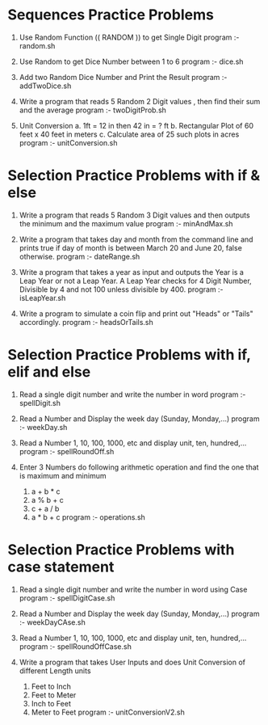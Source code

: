 # Sequences Practice Problems

1. Use Random Function (( RANDOM )) to get Single Digit
    program :- random.sh

2. Use Random to get Dice Number between 1 to 6
    program :- dice.sh

3. Add two Random Dice Number and Print the Result
    program :- addTwoDice.sh

4. Write a program that reads 5 Random 2 Digit values , then find their sum and the average
    program :- twoDigitProb.sh

5. Unit Conversion
a. 1ft = 12 in then 42 in = ? ft
b. Rectangular Plot of 60 feet x 40 feet in meters
c. Calculate area of 25 such plots in acres
    program :- unitConversion.sh


# Selection Practice Problems with if & else

1. Write a program that reads 5 Random 3 Digit values and then outputs the minimum and the maximum value
    program :- minAndMax.sh

2. Write a program that takes day and month from the command line and prints true if day of month is between March 20 and June 20, false otherwise.
    program :- dateRange.sh

3. Write a program that takes a year as input and outputs the Year is a Leap Year or not a Leap Year. A Leap Year checks for 4 Digit Number, Divisible by 4 and not 100 unless divisible by 400.
    program :- isLeapYear.sh

4. Write a program to simulate a coin flip and print out "Heads" or "Tails" accordingly.
    program :- headsOrTails.sh


# Selection Practice Problems with if, elif and else

1. Read a single digit number and write the number in word
    program :- spellDigit.sh

2. Read a Number and Display the week day (Sunday, Monday,...)
    program :- weekDay.sh

3. Read a Number 1, 10, 100, 1000, etc and display unit, ten, hundred,...
    program :- spellRoundOff.sh

4. Enter 3 Numbers do following arithmetic operation and find the one that is maximum and minimum
    1. a + b * c
    2. a % b + c
    3. c + a / b
    4. a * b + c
        program :- operations.sh


# Selection Practice Problems with case statement

1. Read a single digit number and write the number in word using Case
    program :- spellDigitCase.sh

2. Read a Number and Display the week day (Sunday, Monday,...)
    program :- weekDayCAse.sh

3. Read a Number 1, 10, 100, 1000, etc and display unit, ten, hundred,...
    program :- spellRoundOffCase.sh

4. Write a program that takes User Inputs and does Unit Conversion of different Length units
    1. Feet to Inch
    2. Feet to Meter
    3. Inch to Feet
    4. Meter to Feet
        program :- unitConversionV2.sh